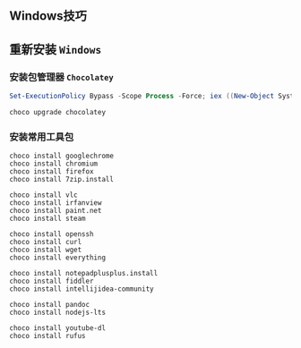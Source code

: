## Windows技巧

## 重新安装 `Windows`

### 安装包管理器 `Chocolatey`


```powershell
Set-ExecutionPolicy Bypass -Scope Process -Force; iex ((New-Object System.Net.WebClient).DownloadString('https://chocolatey.org/install.ps1'))
```


```powershell
choco upgrade chocolatey
```

### 安装常用工具包

```shell
choco install googlechrome
choco install chromium
choco install firefox
choco install 7zip.install

choco install vlc
choco install irfanview
choco install paint.net
choco install steam

choco install openssh
choco install curl
choco install wget
choco install everything

choco install notepadplusplus.install
choco install fiddler
choco install intellijidea-community

choco install pandoc
choco install nodejs-lts

choco install youtube-dl
choco install rufus
```
